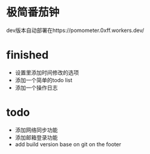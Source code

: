 # 极简番茄钟
dev版本自动部署在https://pomometer.0xff.workers.dev/
# finished

* 设置里添加时间修改的选项
* 添加一个简单的todo list
* 添加一个操作日志
# todo
* 添加网络同步功能
* 添加邮箱登录功能
* add build version base on git on the footer
